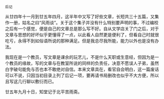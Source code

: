     后记 

   从廿四年十一月到廿五年四月，这半年中又写了好些文章，长短共三十五篇，又集作一册，姑名之曰“风雨谈”。关于这个集子并没有什么特别要声明的事，不过编校之后有一个感觉，便是自己的文章总是那么写不好。自从文学店关了门之后，对于文章与思想的好坏似乎更懂得了一点，以此看人自然更是便利了，但看自己时就很吃亏，永得不到如俗语所说的那种满足。但是我总尽我所能，能力以外也是没有办法。

   我现在是一个教员，写文章是课余的玩艺儿，不是什么天职或生意经，但因为是一个教员的缘故，写的文章与在教室所说的同样的负责任，决意不愿误人子弟，虽然白字破句能免与否也本不敢绝对自信。本来文章具在，看官自会明白，这一篇废话可以不说，只因当初目录上列了后记一项，要再请书局删改也似乎不大方便，所以且写这几行聊以敷衍而已。

   廿五年九月十日，知堂记于北平苦雨斋。

